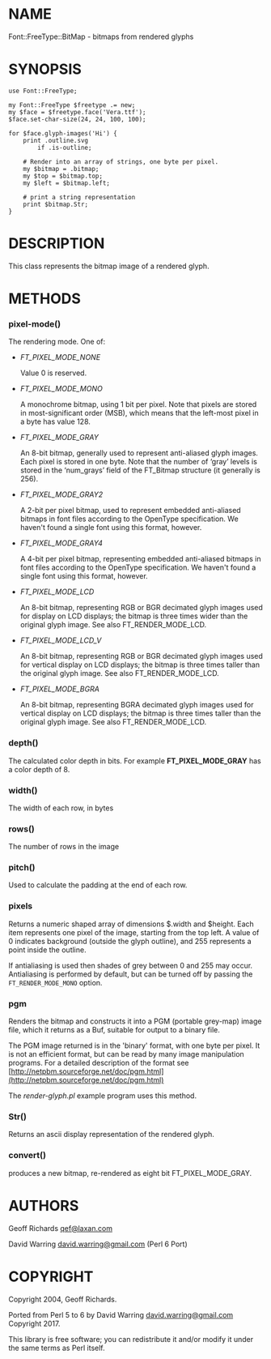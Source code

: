 NAME
====

Font::FreeType::BitMap - bitmaps from rendered glyphs

SYNOPSIS
========

    use Font::FreeType;

    my Font::FreeType $freetype .= new;
    my $face = $freetype.face('Vera.ttf');
    $face.set-char-size(24, 24, 100, 100);

    for $face.glyph-images('Hi') {
        print .outline.svg
            if .is-outline;

        # Render into an array of strings, one byte per pixel.
        my $bitmap = .bitmap;
        my $top = $bitmap.top;
        my $left = $bitmap.left;

        # print a string representation
        print $bitmap.Str;
    }

DESCRIPTION
===========

This class represents the bitmap image of a rendered glyph.

METHODS
=======

### pixel-mode()

The rendering mode. One of:

  * *FT_PIXEL_MODE_NONE*

    Value 0 is reserved.

  * *FT_PIXEL_MODE_MONO*

    A monochrome bitmap, using 1 bit per pixel. Note that pixels are stored in most-significant order (MSB), which means that the left-most pixel in a byte has value 128.

  * *FT_PIXEL_MODE_GRAY*

    An 8-bit bitmap, generally used to represent anti-aliased glyph images. Each pixel is stored in one byte. Note that the number of ‘gray’ levels is stored in the ‘num_grays’ field of the FT_Bitmap structure (it generally is 256).

  * *FT_PIXEL_MODE_GRAY2*

    A 2-bit per pixel bitmap, used to represent embedded anti-aliased bitmaps in font files according to the OpenType specification. We haven't found a single font using this format, however.

  * *FT_PIXEL_MODE_GRAY4*

    A 4-bit per pixel bitmap, representing embedded anti-aliased bitmaps in font files according to the OpenType specification. We haven't found a single font using this format, however.

  * *FT_PIXEL_MODE_LCD*

    An 8-bit bitmap, representing RGB or BGR decimated glyph images used for display on LCD displays; the bitmap is three times wider than the original glyph image. See also FT_RENDER_MODE_LCD.

  * *FT_PIXEL_MODE_LCD_V*

    An 8-bit bitmap, representing RGB or BGR decimated glyph images used for vertical display on LCD displays; the bitmap is three times taller than the original glyph image. See also FT_RENDER_MODE_LCD.

  * *FT_PIXEL_MODE_BGRA*

    An 8-bit bitmap, representing BGRA decimated glyph images used for vertical display on LCD displays; the bitmap is three times taller than the original glyph image. See also FT_RENDER_MODE_LCD.

### depth()

The calculated color depth in bits. For example **FT_PIXEL_MODE_GRAY** has a color depth of 8.

### width()

The width of each row, in bytes

### rows()

The number of rows in the image

### pitch()

Used to calculate the padding at the end of each row.

### pixels

Returns a numeric shaped array of dimensions $.width and $height. Each item represents one pixel of the image, starting from the top left. A value of 0 indicates background (outside the glyph outline), and 255 represents a point inside the outline.

If antialiasing is used then shades of grey between 0 and 255 may occur. Antialiasing is performed by default, but can be turned off by passing the `FT_RENDER_MODE_MONO` option.

### pgm

Renders the bitmap and constructs it into a PGM (portable grey-map) image file, which it returns as a Buf, suitable for output to a binary file.

The PGM image returned is in the 'binary' format, with one byte per pixel. It is not an efficient format, but can be read by many image manipulation programs. For a detailed description of the format see [http://netpbm.sourceforge.net/doc/pgm.html](http://netpbm.sourceforge.net/doc/pgm.html)

The _render-glyph.pl_ example program uses this method.

### Str()

Returns an ascii display representation of the rendered glyph.

### convert()

produces a new bitmap, re-rendered as eight bit FT_PIXEL_MODE_GRAY.

AUTHORS
=======

Geoff Richards <qef@laxan.com>

David Warring <david.warring@gmail.com> (Perl 6 Port)

COPYRIGHT
=========

Copyright 2004, Geoff Richards.

Ported from Perl 5 to 6 by David Warring <david.warring@gmail.com> Copyright 2017.

This library is free software; you can redistribute it and/or modify it under the same terms as Perl itself.
